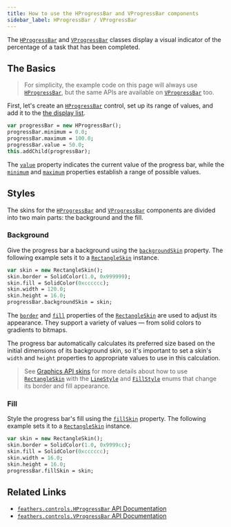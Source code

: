 ```yaml
---
title: How to use the HProgressBar and VProgressBar components
sidebar_label: HProgressBar / VProgressBar
---
```


The [`HProgressBar`](https://api.feathersui.com/current/feathers/controls/HProgressBar.html) and [`VProgressBar`](https://api.feathersui.com/current/feathers/controls/VProgressBar.html) classes display a visual indicator of the percentage of a task that has been completed.

## The Basics

> For simplicity, the example code on this page will always use [`HProgressBar`](https://api.feathersui.com/current/feathers/controls/HProgressBar.html), but the same APIs are available on [`VProgressBar`](https://api.feathersui.com/current/feathers/controls/VProgressBar.html) too.

First, let's create an [`HProgressBar`](https://api.feathersui.com/current/feathers/controls/HProgressBar.html) control, set up its range of values, and add it to the [the display list](https://books.openfl.org/openfl-developers-guide/display-programming/basics-of-display-programming.html).

```hx
var progressBar = new HProgressBar();
progressBar.minimum = 0.0;
progressBar.maximum = 100.0;
progressBar.value = 50.0;
this.addChild(progressBar);
```

The [`value`](https://api.feathersui.com/current/feathers/controls/supportClasses/BaseProgressBar.html#value) property indicates the current value of the progress bar, while the [`minimum`](https://api.feathersui.com/current/feathers/controls/supportClasses/BaseProgressBar.html#minimum) and [`maximum`](https://api.feathersui.com/current/feathers/controls/supportClasses/BaseProgressBar.html#maximum) properties establish a range of possible values.

## Styles

The skins for the [`HProgressBar`](https://api.feathersui.com/current/feathers/controls/HProgressBar.html) and [`VProgressBar`](https://api.feathersui.com/current/feathers/controls/VProgressBar.html) components are divided into two main parts: the background and the fill.

### Background

Give the progress bar a background using the [`backgroundSkin`](https://api.feathersui.com/current/feathers/controls/supportClasses/BaseProgressBar.html#backgroundSkin) property. The following example sets it to a [`RectangleSkin`](https://api.feathersui.com/current/feathers/skins/RectangleSkin.html) instance.

```hx
var skin = new RectangleSkin();
skin.border = SolidColor(1.0, 0x999999);
skin.fill = SolidColor(0xcccccc);
skin.width = 120.0;
skin.height = 16.0;
progressBar.backgroundSkin = skin;
```

The [`border`](https://api.feathersui.com/current/feathers/skins/BaseGraphicsPathSkin.html#border) and [`fill`](https://api.feathersui.com/current/feathers/skins/BaseGraphicsPathSkin.html#fill) properties of the [`RectangleSkin`](https://api.feathersui.com/current/feathers/skins/RectangleSkin.html) are used to adjust its appearance. They support a variety of values — from solid colors to gradients to bitmaps.

The progress bar automatically calculates its preferred size based on the initial dimensions of its background skin, so it's important to set a skin's `width` and `height` properties to appropriate values to use in this calculation.

> See [Graphics API skins](./graphics-api-skins.md) for more details about how to use [`RectangleSkin`](https://api.feathersui.com/current/feathers/skins/RectangleSkin.html) with the [`LineStyle`](https://api.feathersui.com/current/feathers/graphics/LineStyle.html) and [`FillStyle`](https://api.feathersui.com/current/feathers/graphics/FillStyle.html) enums that change its border and fill appearance.

### Fill

Style the progress bar's fill using the [`fillSkin`](https://api.feathersui.com/current/feathers/controls/supportClasses/BaseProgressBar.html#fillSkin) property. The following example sets it to a [`RectangleSkin`](https://api.feathersui.com/current/feathers/skins/RectangleSkin.html) instance.

```hx
var skin = new RectangleSkin();
skin.border = SolidColor(1.0, 0x9999cc);
skin.fill = SolidColor(0xcccccc);
skin.width = 16.0;
skin.height = 16.0;
progressBar.fillSkin = skin;
```

## Related Links

- [`feathers.controls.HProgressBar` API Documentation](https://api.feathersui.com/current/feathers/controls/HProgressBar.html)
- [`feathers.controls.VProgressBar` API Documentation](https://api.feathersui.com/current/feathers/controls/VProgressBar.html)
